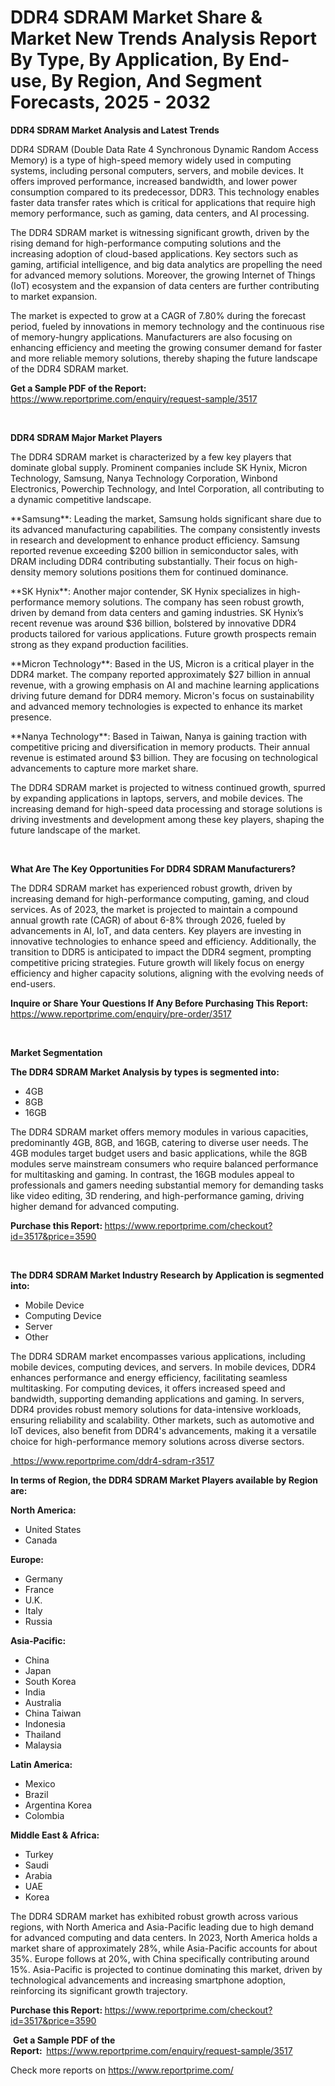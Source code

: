 <p><h1>DDR4 SDRAM Market Share & Market New Trends Analysis Report By Type, By Application, By End-use, By Region, And Segment Forecasts, 2025 - 2032</h1></p><p><strong>DDR4 SDRAM Market Analysis and Latest Trends</strong></p>
<p><p>DDR4 SDRAM (Double Data Rate 4 Synchronous Dynamic Random Access Memory) is a type of high-speed memory widely used in computing systems, including personal computers, servers, and mobile devices. It offers improved performance, increased bandwidth, and lower power consumption compared to its predecessor, DDR3. This technology enables faster data transfer rates which is critical for applications that require high memory performance, such as gaming, data centers, and AI processing.</p><p>The DDR4 SDRAM market is witnessing significant growth, driven by the rising demand for high-performance computing solutions and the increasing adoption of cloud-based applications. Key sectors such as gaming, artificial intelligence, and big data analytics are propelling the need for advanced memory solutions. Moreover, the growing Internet of Things (IoT) ecosystem and the expansion of data centers are further contributing to market expansion.</p><p>The market is expected to grow at a CAGR of 7.80% during the forecast period, fueled by innovations in memory technology and the continuous rise of memory-hungry applications. Manufacturers are also focusing on enhancing efficiency and meeting the growing consumer demand for faster and more reliable memory solutions, thereby shaping the future landscape of the DDR4 SDRAM market.</p></p>
<p><strong>Get a Sample PDF of the Report:&nbsp;</strong> <a href="https://www.reportprime.com/enquiry/request-sample/3517?utm_campaign=3531&utm_medium=2&utm_source=Github&utm_content=ia&utm_term=18032025&utm_id=ddr4-sdram">https://www.reportprime.com/enquiry/request-sample/3517</a></p>
<p>&nbsp;</p>
<p><strong>DDR4 SDRAM Major Market Players</strong></p>
<p><p>The DDR4 SDRAM market is characterized by a few key players that dominate global supply. Prominent companies include SK Hynix, Micron Technology, Samsung, Nanya Technology Corporation, Winbond Electronics, Powerchip Technology, and Intel Corporation, all contributing to a dynamic competitive landscape.</p><p>**Samsung**: Leading the market, Samsung holds significant share due to its advanced manufacturing capabilities. The company consistently invests in research and development to enhance product efficiency. Samsung reported revenue exceeding $200 billion in semiconductor sales, with DRAM including DDR4 contributing substantially. Their focus on high-density memory solutions positions them for continued dominance.</p><p>**SK Hynix**: Another major contender, SK Hynix specializes in high-performance memory solutions. The company has seen robust growth, driven by demand from data centers and gaming industries. SK Hynix’s recent revenue was around $36 billion, bolstered by innovative DDR4 products tailored for various applications. Future growth prospects remain strong as they expand production facilities.</p><p>**Micron Technology**: Based in the US, Micron is a critical player in the DDR4 market. The company reported approximately $27 billion in annual revenue, with a growing emphasis on AI and machine learning applications driving future demand for DDR4 memory. Micron's focus on sustainability and advanced memory technologies is expected to enhance its market presence.</p><p>**Nanya Technology**: Based in Taiwan, Nanya is gaining traction with competitive pricing and diversification in memory products. Their annual revenue is estimated around $3 billion. They are focusing on technological advancements to capture more market share.</p><p>The DDR4 SDRAM market is projected to witness continued growth, spurred by expanding applications in laptops, servers, and mobile devices. The increasing demand for high-speed data processing and storage solutions is driving investments and development among these key players, shaping the future landscape of the market.</p></p>
<p>&nbsp;</p>
<p><strong>What Are The Key Opportunities For DDR4 SDRAM Manufacturers?</strong></p>
<p><p>The DDR4 SDRAM market has experienced robust growth, driven by increasing demand for high-performance computing, gaming, and cloud services. As of 2023, the market is projected to maintain a compound annual growth rate (CAGR) of about 6-8% through 2026, fueled by advancements in AI, IoT, and data centers. Key players are investing in innovative technologies to enhance speed and efficiency. Additionally, the transition to DDR5 is anticipated to impact the DDR4 segment, prompting competitive pricing strategies. Future growth will likely focus on energy efficiency and higher capacity solutions, aligning with the evolving needs of end-users.</p></p>
<p><strong>Inquire or Share Your Questions If Any Before Purchasing This Report:</strong> <a href="https://www.reportprime.com/enquiry/pre-order/3517?utm_campaign=3531&utm_medium=2&utm_source=Github&utm_content=ia&utm_term=18032025&utm_id=ddr4-sdram">https://www.reportprime.com/enquiry/pre-order/3517</a></p>
<p>&nbsp;</p>
<p><strong>Market Segmentation</strong></p>
<p><strong>The DDR4 SDRAM Market Analysis by types is segmented into:</strong></p>
<p><ul><li>4GB</li><li>8GB</li><li>16GB</li></ul></p>
<p><p>The DDR4 SDRAM market offers memory modules in various capacities, predominantly 4GB, 8GB, and 16GB, catering to diverse user needs. The 4GB modules target budget users and basic applications, while the 8GB modules serve mainstream consumers who require balanced performance for multitasking and gaming. In contrast, the 16GB modules appeal to professionals and gamers needing substantial memory for demanding tasks like video editing, 3D rendering, and high-performance gaming, driving higher demand for advanced computing.</p></p>
<p><strong>Purchase this Report:&nbsp;</strong><a href="https://www.reportprime.com/checkout?id=3517&price=3590&utm_campaign=3531&utm_medium=2&utm_source=Github&utm_content=ia&utm_term=18032025&utm_id=ddr4-sdram">https://www.reportprime.com/checkout?id=3517&price=3590</a></p>
<p>&nbsp;</p>
<p><strong>The DDR4 SDRAM Market Industry Research by Application is segmented into:</strong></p>
<p><ul><li>Mobile Device</li><li>Computing Device</li><li>Server</li><li>Other</li></ul></p>
<p><p>The DDR4 SDRAM market encompasses various applications, including mobile devices, computing devices, and servers. In mobile devices, DDR4 enhances performance and energy efficiency, facilitating seamless multitasking. For computing devices, it offers increased speed and bandwidth, supporting demanding applications and gaming. In servers, DDR4 provides robust memory solutions for data-intensive workloads, ensuring reliability and scalability. Other markets, such as automotive and IoT devices, also benefit from DDR4's advancements, making it a versatile choice for high-performance memory solutions across diverse sectors.</p></p>
<p><a href="https://www.reportprime.com/ddr4-sdram-r3517?utm_campaign=3531&utm_medium=2&utm_source=Github&utm_content=ia&utm_term=18032025&utm_id=ddr4-sdram">&nbsp;https://www.reportprime.com/ddr4-sdram-r3517</a></p>
<p><strong>In terms of Region, the DDR4 SDRAM Market Players available by Region are:</strong></p>
<p>
    <p> <strong> North America: </strong>
        <ul>
            <li>United States</li>
            <li>Canada</li>
        </ul>
        </p> 
    <p> <strong> Europe: </strong>
        <ul>
            <li>Germany</li>
            <li>France</li>
            <li>U.K.</li>
            <li>Italy</li>
            <li>Russia</li>
        </ul>
        </p> 
    <p> <strong> Asia-Pacific: </strong>
        <ul>
            <li>China</li>
            <li>Japan</li>
            <li>South Korea</li>
            <li>India</li>
            <li>Australia</li>
            <li>China Taiwan</li>
            <li>Indonesia</li>
            <li>Thailand</li>
            <li>Malaysia</li>
        </ul>
        </p> 
    <p> <strong> Latin America: </strong>
        <ul>
            <li>Mexico</li>
            <li>Brazil</li>
            <li>Argentina Korea</li>
            <li>Colombia</li>
        </ul>
        </p> 
    <p> <strong> Middle East & Africa: </strong>
        <ul>
            <li>Turkey</li>
            <li>Saudi</li>
            <li>Arabia</li>
            <li>UAE</li>
            <li>Korea</li>
        </ul>
    </p>
    </p>
<p><p>The DDR4 SDRAM market has exhibited robust growth across various regions, with North America and Asia-Pacific leading due to high demand for advanced computing and data centers. In 2023, North America holds a market share of approximately 28%, while Asia-Pacific accounts for about 35%. Europe follows at 20%, with China specifically contributing around 15%. Asia-Pacific is projected to continue dominating this market, driven by technological advancements and increasing smartphone adoption, reinforcing its significant growth trajectory.</p></p>
<p><strong>Purchase this Report: </strong><a href="https://www.reportprime.com/checkout?id=3517&price=3590&utm_campaign=3531&utm_medium=2&utm_source=Github&utm_content=ia&utm_term=18032025&utm_id=ddr4-sdram">https://www.reportprime.com/checkout?id=3517&price=3590</a></p>
<p>&nbsp;<strong>Get a Sample PDF of the Report:&nbsp;&nbsp;</strong><a href="https://www.reportprime.com/enquiry/request-sample/3517?utm_campaign=3531&utm_medium=2&utm_source=Github&utm_content=ia&utm_term=18032025&utm_id=ddr4-sdram">https://www.reportprime.com/enquiry/request-sample/3517</a></p>
<p><strong></strong></p>
<p>Check more reports on <a href="https://www.reportprime.com/?utm_campaign=3531&utm_medium=2&utm_source=Github&utm_content=ia&utm_term=18032025&utm_id=ddr4-sdram">https://www.reportprime.com/</a></p>